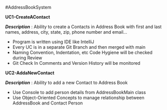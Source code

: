 #AddressBookSystem

**UC1-CreateAContact**

**_Description_** : Ability to create a Contacts in Address Book with first and last names, address, city, state, zip, phone number and email...
- Program is written using IDE like IntelliJ
- Every UC is in a separate Git Branch and then merged with main
- Naming Convention, Indentation, etc Code Hygiene will be checked during
  Review
- Git Check In Comments and Version History will be monitored

**UC2-AddaNewContact**

**_Description_** : Ability to add a new Contact to Address Book 
- Use Console to add person details from AddressBookMain class 
- Use Object-Oriented Concepts to manage relationship between AddressBook and Contact Person